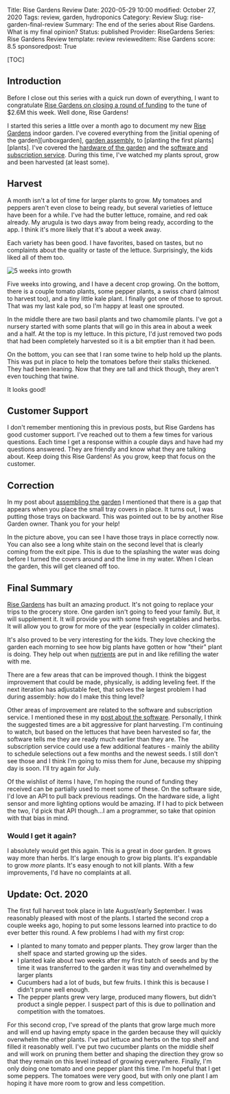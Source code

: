 Title: Rise Gardens Review
Date: 2020-05-29 10:00
modified: October 27, 2020
Tags: review, garden, hydroponics
Category: Review
Slug: rise-garden-final-review
Summary: The end of the series about Rise Gardens. What is my final opinion?
Status: published
Provider: RiseGardens
Series: Rise Gardens Review
template: review
revieweditem: Rise Gardens
score: 8.5
sponsoredpost: True

[TOC]

## Introduction

Before I close out this series with a quick run down of everything, I want to
congratulate [Rise Gardens on closing a round of funding][funding] to the tune of $2.6M this
week. Well done, Rise Gardens!

I started this series a little over a month ago to document my new [Rise Gardens][risegardens] indoor garden.
I've covered everything from the [initial opening of the garden][unboxgarden], [garden assembly][assemblegarden],
to [planting the first plants][plants]. I've covered the [hardware of the garden][physicalsuggestions] and
the [software and subscription service][appsuggestions]. During this time, I've watched my plants
sprout, grow and been harvested (at least some).

## Harvest

A month isn't a lot of time for larger plants to grow. My tomatoes and peppers aren't even close to
being ready, but several varieties of lettuce have been for a while. I've had the butter lettuce,
romaine, and red oak already. My arugula is two days away from being ready, according to the app. I think it's
more likely that it's about a week away.

Each variety has been good. I have favorites, based on tastes, but no complaints about the quality
or taste of the lettuce. Surprisingly, the kids liked all of them too.

![5 weeks into growth][gardennow]

Five weeks into growing, and I have a decent crop growing. On the bottom, there is a couple tomato plants,
some pepper plants, a swiss chard (almost to harvest too), and a tiny little kale plant. I finally got one
of those to sprout. That was my last kale pod, so I'm happy at least one sprouted.

In the middle there are two basil plants and two chamomile plants. I've got a nursery started with some plants
that will go in this area in about a week and a half. At the top is my lettuce. In this picture, I'd just removed
two pods that had been completely harvested so it is a bit emptier than it had been.

On the bottom, you can see that I ran some twine to help hold up the plants. This was put in place to help the
tomatoes before their stalks thickened. They had been leaning. Now that they are tall and thick though, they
aren't even touching that twine.

It looks good!

## Customer Support

I don't remember mentioning this in previous posts, but Rise Gardens has good customer support. I've reached out to
them a few times for various questions. Each time I get a response within a couple days and have had my questions
answered. They are friendly and know what they are talking about. Keep doing this Rise Gardens! As you grow, keep
that focus on the customer.

## Correction

In my post about [assembling the garden][assemblegarden] I mentioned that there is a gap that appears when you
place the small tray covers in place. It turns out, I was putting those trays on backward. This was pointed
out to be by another Rise Garden owner. Thank you for your help!

In the picture above, you can see I have those trays in place correctly now. You can also see a long white
stain on the second level that is clearly coming from the exit pipe. This is due to the splashing the water
was doing before I turned the covers around and the lime in my water. When I clean the garden, this will get
cleaned off too.


## Final Summary

[Rise Gardens][riseamazon] has built an amazing product. It's not going to replace your trips to the grocery store. One garden
isn't going to feed your family. But, it will supplement it. It will provide you with some fresh vegetables and herbs.
It will allow you to grow for more of the year (especially in colder climates).

It's also proved to be very interesting for the kids. They love checking the garden each morning to see how big
plants have gotten or how "their" plant is doing. They help out when [nutrients][amazonnuts] are put in and like refilling the
water with me.

There are a few areas that can be improved though. I think the biggest improvement that could be made, physically, is
adding leveling feet. If the next iteration has adjustable feet, that solves the largest problem I had during assembly:
how do I make this thing level?

Other areas of improvement are related to the software and subscription service. I mentioned these in my [post
about the software][appsuggestions]. Personally, I think the suggested times are a bit aggressive for plant harvesting.
I'm continuing to watch, but based on the lettuces that have been harvested so far, the software tells me they are ready
much earlier than they are. The subscription service could use a few additional features - mainly the ability to schedule
selections out a few months and the newest seeds. I still don't see those and I think I'm going to miss them for June, because
my shipping day is soon. I'll try again for July.

Of the wishlist of items I have, I'm hoping the round of funding they received can be partially used to meet some of these.
On the software side, I'd love an API to pull back previous readings. On the hardware side, a light sensor and more lighting
options would be amazing. If I had to pick between the two, I'd pick that API though...I am a programmer, so take that
opinion with that bias in mind.

### Would I get it again?

I absolutely would get this again. This is a great in door garden. It grows way more than herbs. It's large enough to grow big
plants. It's expandable to grow _more_ plants. It's easy enough to not kill plants. With a few improvements, I'd have no complaints
at all.

## Update: Oct. 2020

The first full harvest took place in late August/early September. I was reasonably pleased with most of the plants. I started
the second crop a couple weeks ago, hoping to put some lessons learned into practice to do ever better this round. A few problems
I had with my first crop:

* I planted to many tomato and pepper plants. They grow larger than the shelf space and started growing up the sides.
* I planted kale about two weeks after my first batch of seeds and by the time it was transferred to the garden it was tiny and overwhelmed by larger plants
* Cucumbers had a lot of buds, but few fruits. I think this is because I didn't prune well enough.
* The pepper plants grew very large, produced many flowers, but didn't product a single pepper. I suspect part of this is due to pollination and competition with the tomatoes.

For this second crop, I've spread of the plants that grow large much more and will end up having empty space in the garden because they will
quickly overwhelm the other plants. I've put lettuce and herbs on the top shelf and filled it reasonably well. I've put two cucumber plants on the middle
shelf and will work on pruning them better and shaping the direction they grow so that they remain on this level instead of growing everywhere. Finally, I'm
only doing one tomato and one pepper plant this time. I'm hopeful that I get some peppers. The tomatoes were very good, but with only one plant I am hoping
it have more room to grow and less competition.


 [risegardens]: https://risegardens.com/
 [unboxgardens]: {filename}2020_04_22_rise_garden_unbox.md
 [unboxnurseries]: {filename}2020_04_24_nursery_unbox.md
 [assemblegarden]: {filename}2020_04_26_assembling_garden.md
 [physicalsuggestions]: {filename}2020_05_04_suggested_improvements_physical.md
 [appsuggestions]: {filename}2020_05_24_suggested_improvements_app_subscription.md
 [funding]: https://techcrunch.com/2020/05/27/rise-gardens-raises-seed-funding-for-a-indoor-hydroponic-gardening-system/
 [gardennow]: {attach}images/garden/7_final_review/garden_now.jpg
 [riseamazon]: https://amzn.to/3z8SZrf
 [amazonnuts]: https://amzn.to/47gwIEo
 